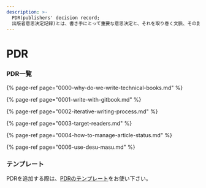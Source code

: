 ```yaml
---
description: >-
  PDR(publishers' decision record;
  出版者意思決定記録)とは、書き手にとって重要な意思決定と、それを取り巻く文脈、その影響について記録する文書である。
---
```


# PDR

### PDR一覧

{% page-ref page="0000-why-do-we-write-technical-books.md" %}

{% page-ref page="0001-write-with-gitbook.md" %}

{% page-ref page="0002-iterative-writing-process.md" %}

{% page-ref page="0003-target-readers.md" %}

{% page-ref page="0004-how-to-manage-article-status.md" %}

{% page-ref page="0006-use-desu-masu.md" %}

### テンプレート

PDRを追加する際は、[PDRのテンプレート](__pdr-template.md)をお使い下さい。


